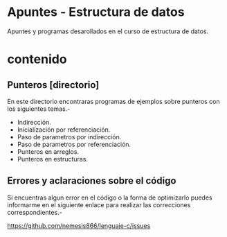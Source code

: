 Apuntes - Estructura de datos
=============================

Apuntes y programas desarollados en el curso de estructura de datos.

# contenido

## Punteros [directorio]

En este directorio encontraras programas de ejemplos sobre punteros con los siguientes temas.-

* Indirección.
* Inicialización por referenciación.
* Paso de parametros por indirección.
* Paso de parametros por referenciación.
* Punteros en arreglos.
* Punteros en estructuras.

## Errores y aclaraciones sobre el código

Si encuentras algun error en el código o la forma de optimizarlo puedes informarme en el siguiente enlace para realizar las correcciones correspondientes.-

<a href="https://github.com/nemesis866/Lenguaje-c/issues">https://github.com/nemesis866/lenguaje-c/issues</a>
